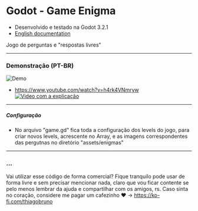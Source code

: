 # Godot - Game Enigma

- Desenvolvido e testado na Godot 3.2.1
- [English documentation](README.md)

Jogo de perguntas e "respostas livres"

----------

### Demonstração (PT-BR)

![Demo](exemplo1.gif)


- https://www.youtube.com/watch?v=h4rk4VNmryw
[![Video com a explicação](https://img.youtube.com/vi/h4rk4VNmryw/0.jpg)](https://www.youtube.com/watch?v=h4rk4VNmryw)

----------

##### Configuração
- No arquivo "game.gd" fica toda a configuração dos levels do jogo, para criar novos levels, acrescente no Array, e as imagens correspondentes das pergutnas no diretório "assets/enigmas"

----------

### ...
Vai utilizar esse código de forma comercial? Fique tranquilo pode usar de forma livre e sem precisar mencionar nada, claro que vou ficar contente se pelo menos lembrar da ajuda e compartilhar com os amigos, rs. Caso sinta no coração, considere me pagar um cafezinho :heart: -> https://ko-fi.com/thiagobruno

